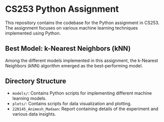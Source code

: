 # CS253 Python Assignment

This repository contains the codebase for the Python assignment in CS253. The assignment focuses on various machine learning techniques implemented using Python.

## Best Model: k-Nearest Neighbors (kNN)

Among the different models implemented in this assignment, the k-Nearest Neighbors (kNN) algorithm emerged as the best-performing model.

## Directory Structure

- `models/`: Contains Python scripts for implementing different machine learning models.
- `plots/`: Contains scripts for data visualization and plotting.
- `220145_Animesh_Madaan`: Report containing details of the experiment and various data insights.
